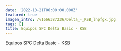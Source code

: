 ```yaml
---
date: '2022-10-21T06:00:00.000Z'
featured: true
imagen_intro: /v1666387236/Delta_-_KSB_lnpfgx.jpg
tags: []
title: Equipos SPC Delta Basic - KSB
---
```





Equipos SPC Delta Basic - KSB
